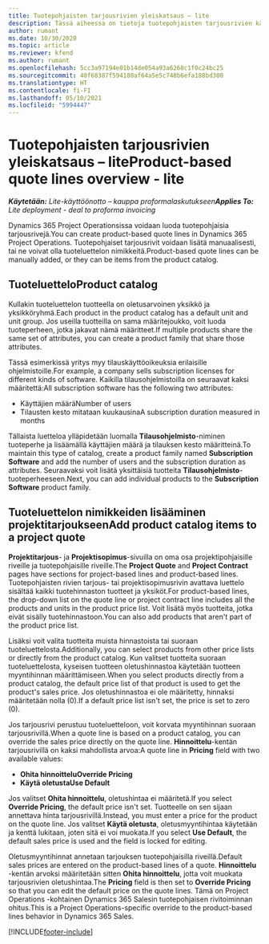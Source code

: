 ```yaml
---
title: Tuotepohjaisten tarjousrivien yleiskatsaus – lite
description: Tässä aiheessa on tietoja tuotepohjaisten tarjousrivien käyttämisestä.
author: rumant
ms.date: 10/30/2020
ms.topic: article
ms.reviewer: kfend
ms.author: rumant
ms.openlocfilehash: 5cc3a97194e01b14de054a93a6268c1f0c24bc25
ms.sourcegitcommit: 40f68387f594180af64a5e5c748b6efa188bd300
ms.translationtype: HT
ms.contentlocale: fi-FI
ms.lasthandoff: 05/10/2021
ms.locfileid: "5994447"
---
```

# <a name="product-based-quote-lines-overview---lite"></a><span data-ttu-id="c5aae-103">Tuotepohjaisten tarjousrivien yleiskatsaus – lite</span><span class="sxs-lookup"><span data-stu-id="c5aae-103">Product-based quote lines overview - lite</span></span>

<span data-ttu-id="c5aae-104">_**Käytetään:** Lite-käyttöönotto – kauppa proformalaskutukseen_</span><span class="sxs-lookup"><span data-stu-id="c5aae-104">_**Applies To:** Lite deployment - deal to proforma invoicing_</span></span>

<span data-ttu-id="c5aae-105">Dynamics 365 Project Operationsissa voidaan luoda tuotepohjaisia tarjousrivejä.</span><span class="sxs-lookup"><span data-stu-id="c5aae-105">You can create product-based quote lines in Dynamics 365 Project Operations.</span></span> <span data-ttu-id="c5aae-106">Tuotepohjaiset tarjousrivit voidaan lisätä manuaalisesti, tai ne voivat olla tuoteluettelon nimikkeitä.</span><span class="sxs-lookup"><span data-stu-id="c5aae-106">Product-based quote lines can be manually added, or they can be items from the product catalog.</span></span>

## <a name="product-catalog"></a><span data-ttu-id="c5aae-107">Tuoteluettelo</span><span class="sxs-lookup"><span data-stu-id="c5aae-107">Product catalog</span></span>

<span data-ttu-id="c5aae-108">Kullakin tuoteluettelon tuotteella on oletusarvoinen yksikkö ja yksikköryhmä.</span><span class="sxs-lookup"><span data-stu-id="c5aae-108">Each product in the product catalog has a default unit and unit group.</span></span> <span data-ttu-id="c5aae-109">Jos useilla tuotteilla on sama määritejoukko, voit luoda tuoteperheen, jotka jakavat nämä määritteet.</span><span class="sxs-lookup"><span data-stu-id="c5aae-109">If multiple products share the same set of attributes, you can create a product family that share those attributes.</span></span> 

<span data-ttu-id="c5aae-110">Tässä esimerkissä yritys myy tilauskäyttöoikeuksia erilaisille ohjelmistoille.</span><span class="sxs-lookup"><span data-stu-id="c5aae-110">For example, a company sells subscription licenses for different kinds of software.</span></span> <span data-ttu-id="c5aae-111">Kaikilla tilausohjelmistoilla on seuraavat kaksi määritettä:</span><span class="sxs-lookup"><span data-stu-id="c5aae-111">All subscription software has the following two attributes:</span></span>

- <span data-ttu-id="c5aae-112">Käyttäjien määrä</span><span class="sxs-lookup"><span data-stu-id="c5aae-112">Number of users</span></span>
- <span data-ttu-id="c5aae-113">Tilausten kesto mitataan kuukausina</span><span class="sxs-lookup"><span data-stu-id="c5aae-113">A subscription duration measured in months</span></span>

<span data-ttu-id="c5aae-114">Tällaista luetteloa ylläpidetään luomalla **Tilausohjelmisto**-niminen tuoteperhe ja lisäämällä käyttäjien määrä ja tilauksen kesto määritteinä.</span><span class="sxs-lookup"><span data-stu-id="c5aae-114">To maintain this type of catalog, create a product family named **Subscription Software** and add the number of users and the subscription duration as attributes.</span></span> <span data-ttu-id="c5aae-115">Seuraavaksi voit lisätä yksittäisiä tuotteita **Tilausohjelmisto**-tuoteperheeseen.</span><span class="sxs-lookup"><span data-stu-id="c5aae-115">Next, you can add individual products to the **Subscription Software** product family.</span></span>

## <a name="add-product-catalog-items-to-a-project-quote"></a><span data-ttu-id="c5aae-116">Tuoteluettelon nimikkeiden lisääminen projektitarjoukseen</span><span class="sxs-lookup"><span data-stu-id="c5aae-116">Add product catalog items to a project quote</span></span>

<span data-ttu-id="c5aae-117">**Projektitarjous**- ja **Projektisopimus**-sivuilla on oma osa projektipohjaisille riveille ja tuotepohjaisille riveille.</span><span class="sxs-lookup"><span data-stu-id="c5aae-117">The **Project Quote** and **Project Contract** pages have sections for project-based lines and product-based lines.</span></span> <span data-ttu-id="c5aae-118">Tuotepohjaisten rivien tarjous- tai projektisopimusrivin avattava luettelo sisältää kaikki tuotehinnaston tuotteet ja yksiköt.</span><span class="sxs-lookup"><span data-stu-id="c5aae-118">For product-based lines, the drop-down list on the quote line or project contract line includes all the products and units in the product price list.</span></span> <span data-ttu-id="c5aae-119">Voit lisätä myös tuotteita, jotka eivät sisälly tuotehinnastoon.</span><span class="sxs-lookup"><span data-stu-id="c5aae-119">You can also add products that aren't part of the product price list.</span></span>

<span data-ttu-id="c5aae-120">Lisäksi voit valita tuotteita muista hinnastoista tai suoraan tuoteluettelosta.</span><span class="sxs-lookup"><span data-stu-id="c5aae-120">Additionally, you can select products from other price lists or directly from the product catalog.</span></span> <span data-ttu-id="c5aae-121">Kun valitset tuotteita suoraan tuoteluettelosta, kyseisen tuotteen oletushinnastoa käytetään tuotteen myyntihinnan määrittämiseen.</span><span class="sxs-lookup"><span data-stu-id="c5aae-121">When you select products directly from a product catalog, the default price list of that product is used to get the product's sales price.</span></span> <span data-ttu-id="c5aae-122">Jos oletushinnastoa ei ole määritetty, hinnaksi määritetään nolla (0).</span><span class="sxs-lookup"><span data-stu-id="c5aae-122">If a default price list isn't set, the price is set to zero (0).</span></span>

<span data-ttu-id="c5aae-123">Jos tarjousrivi perustuu tuoteluetteloon, voit korvata myyntihinnan suoraan tarjousrivillä.</span><span class="sxs-lookup"><span data-stu-id="c5aae-123">When a quote line is based on a product catalog, you can override the sales price directly on the quote line.</span></span> <span data-ttu-id="c5aae-124">**Hinnoittelu**-kentän tarjousrivillä on kaksi mahdollista arvoa:</span><span class="sxs-lookup"><span data-stu-id="c5aae-124">A quote line in **Pricing** field with two available values:</span></span>

- <span data-ttu-id="c5aae-125">**Ohita hinnoittelu**</span><span class="sxs-lookup"><span data-stu-id="c5aae-125">**Override Pricing**</span></span>
- <span data-ttu-id="c5aae-126">**Käytä oletusta**</span><span class="sxs-lookup"><span data-stu-id="c5aae-126">**Use Default**</span></span>

<span data-ttu-id="c5aae-127">Jos valitset **Ohita hinnoittelu**, oletushintaa ei määritetä.</span><span class="sxs-lookup"><span data-stu-id="c5aae-127">If you select **Override Pricing**, the default price isn't set.</span></span> <span data-ttu-id="c5aae-128">Tuotteelle on sen sijaan annettava hinta tarjousrivillä.</span><span class="sxs-lookup"><span data-stu-id="c5aae-128">Instead, you must enter a price for the product on the quote line.</span></span> <span data-ttu-id="c5aae-129">Jos valitset **Käytä oletusta**, oletusmyyntihintaa käytetään ja kenttä lukitaan, joten sitä ei voi muokata.</span><span class="sxs-lookup"><span data-stu-id="c5aae-129">If you select **Use Default**, the default sales price is used and the field is locked for editing.</span></span>

<span data-ttu-id="c5aae-130">Oletusmyyntihinnat annetaan tarjouksen tuotepohjaisilla riveillä.</span><span class="sxs-lookup"><span data-stu-id="c5aae-130">Default sales prices are entered on the product-based lines of a quote.</span></span> <span data-ttu-id="c5aae-131">**Hinnoittelu** -kentän arvoksi määritetään sitten **Ohita hinnoittelu**, jotta voit muokata tarjousrivien oletushintaa.</span><span class="sxs-lookup"><span data-stu-id="c5aae-131">The **Pricing** field is then set to **Override Pricing** so that you can edit the default price on the quote lines.</span></span> <span data-ttu-id="c5aae-132">Tämä on Project Operations -kohtainen Dynamics 365 Salesin tuotepohjaisen rivitoiminnan ohitus.</span><span class="sxs-lookup"><span data-stu-id="c5aae-132">This is a Project Operations-specific override to the product-based lines behavior in Dynamics 365 Sales.</span></span>


[!INCLUDE[footer-include](../../includes/footer-banner.md)]